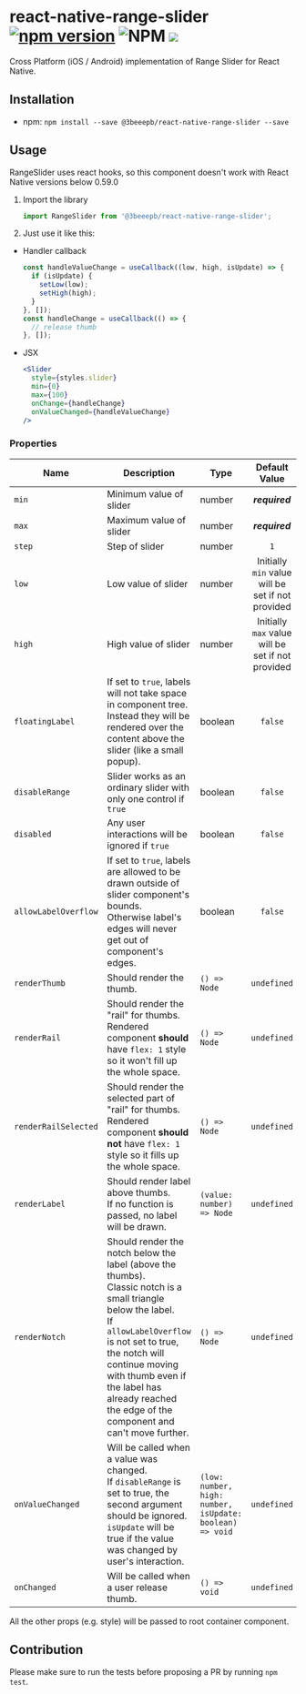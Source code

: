 # react-native-range-slider [![npm version](https://badge.fury.io/js/%403beeepb%2Freact-native-range-slider.svg)](https://badge.fury.io/js/%403beeepb%2Freact-native-range-slider) ![NPM](https://img.shields.io/npm/l/@3beeepb/react-native-range-slider) ![](https://img.shields.io/badge/platforms-android%20%7C%20ios-lightgrey)

Cross Platform (iOS / Android) implementation of Range Slider for React Native.

## Installation

* npm: `npm install --save @3beeepb/react-native-range-slider --save`

## Usage

RangeSlider uses react hooks, so this component doesn't work with React Native versions below 0.59.0

1. Import the library

    ```js
    import RangeSlider from '@3beeepb/react-native-range-slider';
    ```

2. Just use it like this:

- Handler callback

    ```js
    const handleValueChange = useCallback((low, high, isUpdate) => {
      if (isUpdate) {
        setLow(low);
        setHigh(high);
      }
    }, []);
    const handleChange = useCallback(() => {
      // release thumb
    }, []);
    ```

- JSX

    ```jsx
    <Slider
      style={styles.slider}
      min={0}
      max={100}
      onChange={handleChange}
      onValueChanged={handleValueChange}
    />
    ```

### Properties

| Name |      Description      | Type | Default Value |
| --- | --- | --- | :-------------: |
| `min` |  Minimum value of slider | number | _**required**_ |
| `max` |  Maximum value of slider | number | _**required**_ |
| `step` |  Step of slider | number | `1` |
| `low` |  Low value of slider | number | Initially `min` value will be set if not provided |
| `high` |  High value of slider | number | Initially `max` value will be set if not provided |
| `floatingLabel` |  If set to `true`, labels will not take space in component tree. Instead they will be rendered over the content above the slider (like a small popup). | boolean | `false` |
| `disableRange` | Slider works as an ordinary slider with only one control if `true` | boolean | `false` |
| `disabled` | Any user interactions will be ignored if `true` | boolean | `false` |
| `allowLabelOverflow` | If set to `true`, labels are allowed to be drawn outside of slider component's bounds.<br/>Otherwise label's edges will never get out of component's edges. | boolean | `false` |
| `renderThumb` | Should render the thumb. | `() => Node` | `undefined` |
| `renderRail` | Should render the "rail" for thumbs.<br/>Rendered component **should** have `flex: 1` style so it won't fill up the whole space. | `() => Node` | `undefined` |
| `renderRailSelected` | Should render the selected part of "rail" for thumbs.<br/>Rendered component **should not** have `flex: 1` style so it fills up the whole space. | `() => Node` | `undefined` |
| `renderLabel` | Should render label above thumbs.<br/>If no function is passed, no label will be drawn. | `(value: number) => Node` | `undefined` |
| `renderNotch` | Should render the notch below the label (above the thumbs).<br/>Classic notch is a small triangle below the label.<br/>If `allowLabelOverflow` is not set to true, the notch will continue moving with thumb even if the label has already reached the edge of the component and can't move further.| `() => Node` | `undefined` |
| `onValueChanged` | Will be called when a value was changed.<br/>If `disableRange` is set to true, the second argument should be ignored.<br/>`isUpdate` will be true if the value was changed by user's interaction. | `(low: number, high: number, isUpdate: boolean) => void` | `undefined` |
| `onChanged` | Will be called when a user release thumb. | `() => void` | `undefined` |

All the other props (e.g. style) will be passed to root container component.

## Contribution

Please make sure to run the tests before proposing a PR by running `npm test`.
